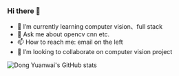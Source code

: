 
### Hi there 👋
- 🌱 I’m currently learning computer vision、full stack
- 💬 Ask me about opencv cnn etc.
- 📫 How to reach me: email on the left
- 👯 I’m looking to collaborate on computer vision project


![Dong Yuanwai's GitHub stats](https://github-readme-stats.vercel.app/api?username=YunKaiRiYueLang&show_icons=true)
